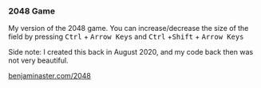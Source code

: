 
### 2048 Game

My version of the 2048 game. You can increase/decrease the size of the field by pressing <kbd>Ctrl</kbd> + <kbd>Arrow Keys</kbd> and <kbd>Ctrl</kbd> +<kbd>Shift</kbd> + <kbd>Arrow Keys</kbd>

Side note: I created this back in August 2020, and my code back then was not very beautiful.

[benjaminaster.com/2048](https://benjaminaster.com/2048)
